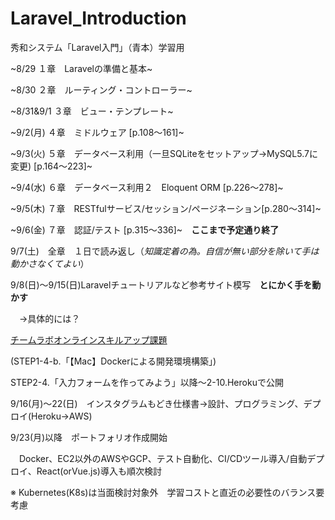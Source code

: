 # Laravel_Introduction
秀和システム「Laravel入門」（青本）学習用

~8/29 １章　Laravelの準備と基本~

~8/30 ２章　ルーティング・コントローラー~

~8/31&9/1 ３章　ビュー・テンプレート~

~9/2(月) ４章　ミドルウェア [p.108〜161]~

~9/3(火) ５章　データベース利用（一旦SQLiteをセットアップ→MySQL5.7に変更) [p.164〜223]~

~9/4(水) ６章　データベース利用２　Eloquent ORM [p.226〜278]~

~9/5(木) ７章　RESTfulサービス/セッション/ページネーション[p.280〜314]~

~9/6(金) ７章　認証/テスト [p.315〜336]~　**ここまで予定通り終了**

9/7(土)　全章　１日で読み返し（*知識定着の為。自信が無い部分を除いて手は動かさなくてよい*）

9/8(日)〜9/15(日)Laravelチュートリアルなど参考サイト模写　**とにかく手を動かす**

　→具体的には？
 
[チームラボオンラインスキルアップ課題](https://team-lab.github.io/skillup/step2/04-laravel-form.html)

(STEP1-4-b.「【Mac】Dockerによる開発環境構築」)

STEP2-4.「入力フォームを作ってみよう」以降〜2-10.Herokuで公開

9/16(月)〜22(日)　インスタグラムもどき仕様書→設計、プログラミング、デプロイ(Heroku→AWS)

9/23(月)以降　ポートフォリオ作成開始

　Docker、EC2以外のAWSやGCP、テスト自動化、CI/CDツール導入/自動デプロイ、React(orVue.js)導入も順次検討
 
※ Kubernetes(K8s)は当面検討対象外　学習コストと直近の必要性のバランス要考慮
